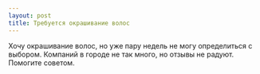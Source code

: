 ```yaml
---
layout: post 
title: Требуется окрашивание волос 
--- 
```

Хочу окрашивание волос, но уже пару недель не могу определиться с выбором. Компаний в городе не так много, но отзывы не радуют. Помогите советом.